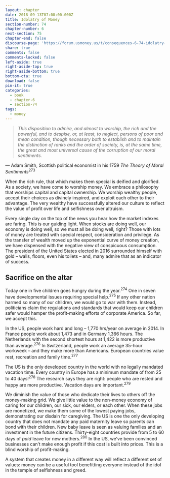 ```yaml
---
layout: chapter
date: 2018-09-13T07:00:00.000Z
title: Idolatry of Money
section-number: 74
chapter-number: 6
next-section: 75
chapter-end: false
discourse-page: 'https://forum.usmoney.us/t/consequences-6-74-idolatry-of-money/'
share: true
comments: false
comments-locked: false
left-aside: true
right-aside-top: true
right-aside-bottom: true
bottom-cta: true
download: false
pin-it: true
categories:
  - book
  - chapter-6
  - section-74
tags:
  - money
---
```

> _This disposition to admire, and almost to worship, the rich and the powerful,
> and to despise, or, at least, to neglect, persons of poor and mean condition,
> though necessary both to establish and to maintain the distinction of ranks
> and the order of society, is, at the same time, the great and most universal
> cause of the corruption of our moral sentiments._

— Adam Smith, Scottish political economist in his
    1759 _The Theory of Moral Sentiments_<sup>273</sup>

When the rich rule, that which makes them special is deified and
glorified. As a society, we have come to worship money. We embrace
a philosophy that worships capital and capital ownership. We
worship wealthy people, accept their choices as divinely inspired,
and exploit each other to their advantage. The very wealthy have
successfully altered our culture to reflect the value of profit over life
and selfishness over altruism.

Every single day on the top of the news you hear how the market
indexes are faring. This is our guiding light. When stocks are doing
well, our economy is doing well, so we must all be doing well,
right? Those with lots of money are treated with special respect,
consideration and privilege. As the transfer of wealth moved up the
exponential curve of money creation, we have dispensed with the
negative view of conspicuous consumption. The president of the
United States elected in 2016 surrounded himself with gold – walls,
floors, even his toilets – and, many admire that as an indicator
of success.

## Sacrifice on the altar

Today one in five children goes hungry during the year.<sup>274</sup> One in
seven have developmental issues requiring special help.<sup>275</sup> If any
other nation harmed so many of our children, we would go to war
with them. Instead, politicians claim the regulations and standards
that would keep our children safer would hamper the profit-making
efforts of corporate America. So far, we accept this.

In the US, people work hard and long – 1,770 hrs/year on average in 2014. In France people work about 1,473 and in Germany 1,366 hours.
The Netherlands with the second shortest hours at 1,422 is more
    productive than average.<sup>276</sup> In Switzerland, people work an average 35-hour workweek – and they make more than Americans. European
    countries value rest, recreation and family time.<sup>277</sup>

The US is the only developed country in the world with no legally
mandated vacation time. Every country in Europe has a minimum
mandate of from 25 to 40 days!<sup>278</sup> The research says they are right:
people who are rested and happy are more productive. Vacation days
are important.<sup>279</sup>

We diminish the value of those who dedicate their lives to others
off the money-making grid. We give little value to the non-money
economy of caring for our children, our sick, our elders, or each
other. When these jobs are monetized, we make them some of the
lowest paying jobs, demonstrating our disdain for caregiving. The
US is one the only developing country that does not mandate any
paid maternity leave so parents can bond with their children. New
baby leave is seen as valuing families and an investment in the future
citizens. Thirty-eight countries provide from 5 to 60 days of _paid_
leave for new mothers.<sup>280</sup> In the US, we’ve been convinced businesses
can’t make enough profit if this cost is built into prices. This is a
blind worship of profit-making.

A system that creates money in a different way will reflect a different
set of values: money can be a useful tool benefitting everyone instead
of the idol in the temple of selfishness and greed.
